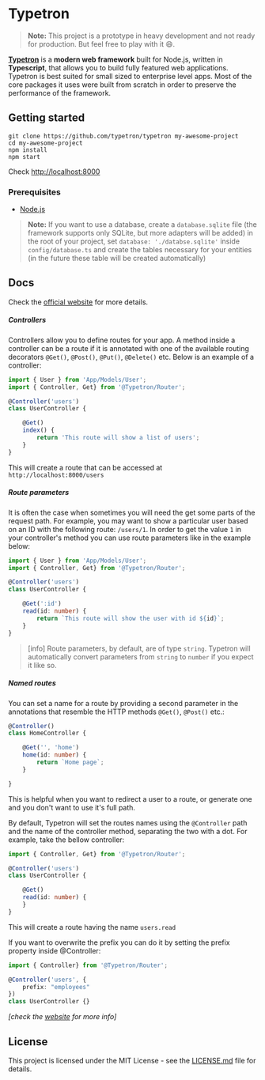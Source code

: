 # Typetron
> **Note:** This project is a prototype in heavy development and not ready for production. 
> But feel free to play with it 😄.

**[Typetron](https://github.com/typetron/typetron)** is a **modern web framework** built for Node.js, written in **Typescript**, that
allows you to build fully featured web applications. 
Typetron is best suited for small sized to enterprise level apps.
Most of the core packages it uses were built from scratch in order to preserve the performance of the framework. 

## Getting started
```shell script
git clone https://github.com/typetron/typetron my-awesome-project
cd my-awesome-project
npm install
npm start
```

Check [http://localhost:8000](http://localhost:8000)

### Prerequisites
- [Node.js](https://nodejs.org)

> **Note:** If you want to use a database, create a `database.sqlite` file 
> (the framework supports only SQLite, but more adapters will be added) in the root of your project,
> set `database: './databse.sqlite'` inside `config/database.ts` and create the tables necessary for your entities
> (in the future these table will be created automatically) 
## Docs

Check the [official website](https://typetron.org) for more details.

##### Controllers
Controllers allow you to define routes for your app. A method inside a controller can be a route if it is 
annotated with one of the available routing decorators `@Get()`, `@Post()`, `@Put()`, `@Delete()` etc.
Below is an example of a controller: 
```ts
import { User } from 'App/Models/User';
import { Controller, Get} from '@Typetron/Router';

@Controller('users')
class UserController {

    @Get()
    index() {
        return 'This route will show a list of users';
    }
}
```
This will create a route that can be accessed at `http://localhost:8000/users`

##### Route parameters

It is often the case when sometimes you will need the get some parts of the request path. 
For example, you may want to show a particular user based on an ID with the following route: `/users/1`.
In order to get the value `1` in your controller's method you can use route parameters like in the example below:  
```ts
import { User } from 'App/Models/User';
import { Controller, Get} from '@Typetron/Router';

@Controller('users')
class UserController {

    @Get(':id')
    read(id: number) {
        return `This route will show the user with id ${id}`;
    }
}
```
> [info] Route parameters, by default, are of type `string`. 
> Typetron will automatically convert parameters from `string` to `number` if you expect it like so. 

##### Named routes
You can set a name for a route by providing a second parameter in the annotations that resemble the HTTP methods `@Get()`, `@Post()` etc.:

```ts
@Controller()
class HomeController {

    @Get('', 'home')
    home(id: number) {
        return `Home page`;
    }

}
``` 
This is helpful when you want to redirect a user to a route, or generate one and you don't want to use it's full path.

By default, Typetron will set the routes names using the `@Controller` path and the name of the controller method, separating the two with a dot.
For example, take the bellow controller:
```ts
import { Controller, Get} from '@Typetron/Router';

@Controller('users')
class UserController {

    @Get()
    read(id: number) {
    }
}
``` 
This will create a route having the name `users.read`

If you want to overwrite the prefix you can do it by setting the prefix property inside @Controller:
```ts
import { Controller} from '@Typetron/Router';

@Controller('users', { 
    prefix: "employees" 
})
class UserController {}
``` 

_[check the [website](https://typetron.org) for more info]_

## License
This project is licensed under the MIT License - see the [LICENSE.md](LICENSE.md) file for details.
